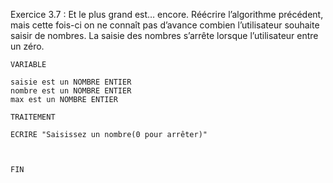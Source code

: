 Exercice 3.7 : Et le plus grand est… encore.
Réécrire l’algorithme précédent, mais cette fois-ci on ne connaît pas d’avance combien l’utilisateur souhaite saisir de nombres. La saisie des nombres s’arrête lorsque l’utilisateur entre un zéro.




```
VARIABLE

saisie est un NOMBRE ENTIER
nombre est un NOMBRE ENTIER
max est un NOMBRE ENTIER

TRAITEMENT

ECRIRE "Saisissez un nombre(0 pour arrêter)"



FIN

```